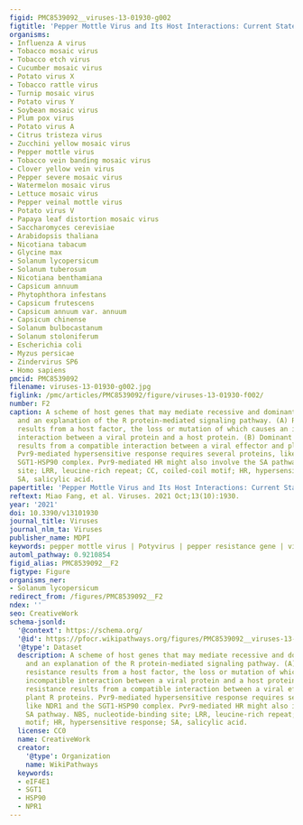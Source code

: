 ```yaml
---
figid: PMC8539092__viruses-13-01930-g002
figtitle: 'Pepper Mottle Virus and Its Host Interactions: Current State of Knowledge'
organisms:
- Influenza A virus
- Tobacco mosaic virus
- Tobacco etch virus
- Cucumber mosaic virus
- Potato virus X
- Tobacco rattle virus
- Turnip mosaic virus
- Potato virus Y
- Soybean mosaic virus
- Plum pox virus
- Potato virus A
- Citrus tristeza virus
- Zucchini yellow mosaic virus
- Pepper mottle virus
- Tobacco vein banding mosaic virus
- Clover yellow vein virus
- Pepper severe mosaic virus
- Watermelon mosaic virus
- Lettuce mosaic virus
- Pepper veinal mottle virus
- Potato virus V
- Papaya leaf distortion mosaic virus
- Saccharomyces cerevisiae
- Arabidopsis thaliana
- Nicotiana tabacum
- Glycine max
- Solanum lycopersicum
- Solanum tuberosum
- Nicotiana benthamiana
- Capsicum annuum
- Phytophthora infestans
- Capsicum frutescens
- Capsicum annuum var. annuum
- Capsicum chinense
- Solanum bulbocastanum
- Solanum stoloniferum
- Escherichia coli
- Myzus persicae
- Zindervirus SP6
- Homo sapiens
pmcid: PMC8539092
filename: viruses-13-01930-g002.jpg
figlink: /pmc/articles/PMC8539092/figure/viruses-13-01930-f002/
number: F2
caption: A scheme of host genes that may mediate recessive and dominant resistance
  and an explanation of the R protein-mediated signaling pathway. (A) Recessive resistance
  results from a host factor, the loss or mutation of which causes an incompatible
  interaction between a viral protein and a host protein. (B) Dominant resistance
  results from a compatible interaction between a viral effector and plant R proteins.
  Pvr9-mediated hypersensitive response requires several proteins, like NDR1 and the
  SGT1-HSP90 complex. Pvr9-mediated HR might also involve the SA pathway. NBS, nucleotide-binding
  site; LRR, leucine-rich repeat; CC, coiled-coil motif; HR, hypersensitive response;
  SA, salicylic acid.
papertitle: 'Pepper Mottle Virus and Its Host Interactions: Current State of Knowledge.'
reftext: Miao Fang, et al. Viruses. 2021 Oct;13(10):1930.
year: '2021'
doi: 10.3390/v13101930
journal_title: Viruses
journal_nlm_ta: Viruses
publisher_name: MDPI
keywords: pepper mottle virus | Potyvirus | pepper resistance gene | virus–host interaction
automl_pathway: 0.9210854
figid_alias: PMC8539092__F2
figtype: Figure
organisms_ner:
- Solanum lycopersicum
redirect_from: /figures/PMC8539092__F2
ndex: ''
seo: CreativeWork
schema-jsonld:
  '@context': https://schema.org/
  '@id': https://pfocr.wikipathways.org/figures/PMC8539092__viruses-13-01930-g002.html
  '@type': Dataset
  description: A scheme of host genes that may mediate recessive and dominant resistance
    and an explanation of the R protein-mediated signaling pathway. (A) Recessive
    resistance results from a host factor, the loss or mutation of which causes an
    incompatible interaction between a viral protein and a host protein. (B) Dominant
    resistance results from a compatible interaction between a viral effector and
    plant R proteins. Pvr9-mediated hypersensitive response requires several proteins,
    like NDR1 and the SGT1-HSP90 complex. Pvr9-mediated HR might also involve the
    SA pathway. NBS, nucleotide-binding site; LRR, leucine-rich repeat; CC, coiled-coil
    motif; HR, hypersensitive response; SA, salicylic acid.
  license: CC0
  name: CreativeWork
  creator:
    '@type': Organization
    name: WikiPathways
  keywords:
  - eIF4E1
  - SGT1
  - HSP90
  - NPR1
---
```

